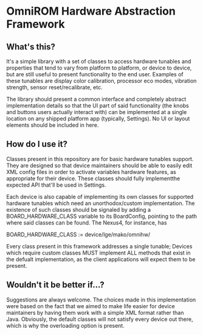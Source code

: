 OmniROM Hardware Abstraction Framework
==========================================

What's this?
------------

It's a simple library with a set of classes to access hardware tunables
and properties that tend to vary from platform to platform, or device to
device, but are still useful to present functionality to the end user.
Examples of these tunables are display color calibration, processor eco
modes, vibration strength, sensor reset/recalibrate, etc.

The library should present a common interface and completely abstract
implementation details so that the UI part of said functionality (the
knobs and buttons users actually interact with) can be implemented at
a single location on any shipped platform app (typically, Settings). No
UI or layout elements should be included in here.

How do I use it?
----------------

Classes present in this repository are for basic hardware tunables support.
They are designed so that device maintainers should be able to easily edit 
XML config files in order to activate variables hardware features, as appropriate
for their device. These classes should fully implementthe expected API
that'll be used in Settings. 

Each device is also capable of implementing its own classes for supported 
hardware tunables which need an unorthodox/custom implementation. The existence
of such classes should be signaled by adding a BOARD_HARDWARE_CLASS 
variable to its BoardConfig, pointing to the path where said classes
can be found. The Nexus4, for instance, has

BOARD_HARDWARE_CLASS := device/lge/mako/omnihw/

Every class present in this framework addresses a single tunable;
Devices which require custom classes MUST implement ALL methods that exist
in the defualt implementation, as the client applications will expect them to
be present.

Wouldn't it be better if...?
----------------------------

Suggestions are always welcome. The choices made in this implementation were
based on the fact that we aimed to make life easier for device maintainers by
having them work with a simple XML format rather than Java. Obviously, the
default classes will not satisfy every device out there, which is why the
overloading option is present.

